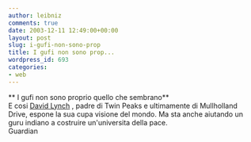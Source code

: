 ```yaml
---
author: leibniz
comments: true
date: 2003-12-11 12:49:00+00:00
layout: post
slug: i-gufi-non-sono-prop
title: I gufi non sono prop...
wordpress_id: 693
categories:
- web
---
```


 ** I gufi non sono proprio quello che sembrano**   
E cosi  [   David Lynch](http://film.guardian.co.uk/news/story/0,12589,1103659,00.html)   , padre di Twin Peaks e ultimamente di Mullholland Drive, espone la sua cupa visione del mondo. Ma sta anche aiutando un guru indiano a costruire un'universita della pace.   
Guardian
